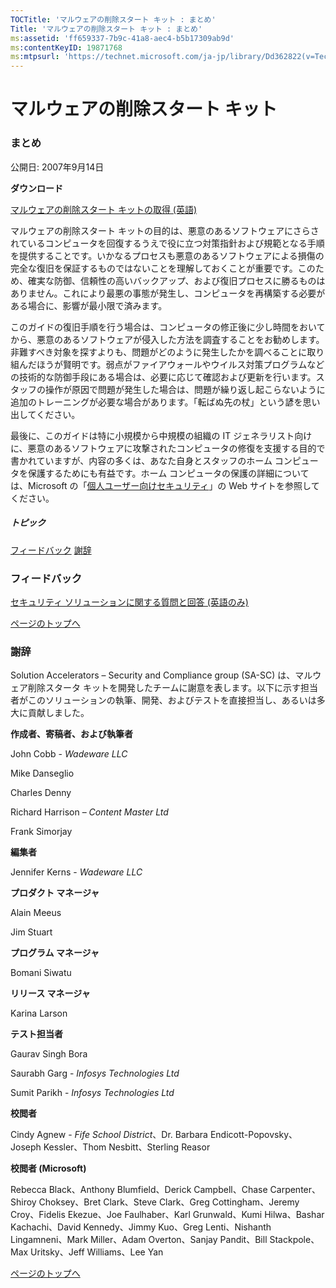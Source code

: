 ```yaml
---
TOCTitle: 'マルウェアの削除スタート キット : まとめ'
Title: 'マルウェアの削除スタート キット : まとめ'
ms:assetid: 'ff659337-7b9c-41a8-aec4-b5b17309ab9d'
ms:contentKeyID: 19871768
ms:mtpsurl: 'https://technet.microsoft.com/ja-jp/library/Dd362822(v=TechNet.10)'
---
```


マルウェアの削除スタート キット
===============================

### まとめ

公開日: 2007年9月14日

**ダウンロード**

[マルウェアの削除スタート キットの取得 (英語)](http://go.microsoft.com/fwlink/?linkid=93108)

マルウェアの削除スタート キットの目的は、悪意のあるソフトウェアにさらされているコンピュータを回復するうえで役に立つ対策指針および規範となる手順を提供することです。いかなるプロセスも悪意のあるソフトウェアによる損傷の完全な復旧を保証するものではないことを理解しておくことが重要です。このため、確実な防御、信頼性の高いバックアップ、および復旧プロセスに勝るものはありません。これにより最悪の事態が発生し、コンピュータを再構築する必要がある場合に、影響が最小限で済みます。

このガイドの復旧手順を行う場合は、コンピュータの修正後に少し時間をおいてから、悪意のあるソフトウェアが侵入した方法を調査することをお勧めします。非難すべき対象を探すよりも、問題がどのように発生したかを調べることに取り組んだほうが賢明です。弱点がファイアウォールやウイルス対策プログラムなどの技術的な防御手段にある場合は、必要に応じて確認および更新を行います。スタッフの操作が原因で問題が発生した場合は、問題が繰り返し起こらないように追加のトレーニングが必要な場合があります。「転ばぬ先の杖」という諺を思い出してください。

最後に、このガイドは特に小規模から中規模の組織の IT ジェネラリスト向けに、悪意のあるソフトウェアに攻撃されたコンピュータの修復を支援する目的で書かれていますが、内容の多くは、あなた自身とスタッフのホーム コンピュータを保護するためにも有益です。ホーム コンピュータの保護の詳細については、Microsoft の「[個人ユーザー向けセキュリティ](http://www.microsoft.com/japan/athome/security/)」の Web サイトを参照してください。

##### トピック

[](#ecae)[フィードバック](#ecae)
[](#ebae)[謝辞](#ebae)

### フィードバック

[セキュリティ ソリューションに関する質問と回答 (英語のみ)](mailto:secwish@microsoft.com?subject=malware%20removal%20starter%20kit)

[](#mainsection)[ページのトップへ](#mainsection)

### 謝辞

Solution Accelerators – Security and Compliance group (SA-SC) は、マルウェア削除スタータ キットを開発したチームに謝意を表します。以下に示す担当者がこのソリューションの執筆、開発、およびテストを直接担当し、あるいは多大に貢献しました。

**作成者、寄稿者、および執筆者**

John Cobb - *Wadeware LLC*

Mike Danseglio

Charles Denny

Richard Harrison – *Content Master Ltd*

Frank Simorjay

**編集者**

Jennifer Kerns - *Wadeware LLC*

**プロダクト マネージャ**

Alain Meeus

Jim Stuart

**プログラム マネージャ**

Bomani Siwatu

**リリース マネージャ**

Karina Larson

**テスト担当者**

Gaurav Singh Bora

Saurabh Garg - *Infosys Technologies Ltd*

Sumit Parikh - *Infosys Technologies Ltd*

**校閲者**

Cindy Agnew - *Fife School District*、Dr. Barbara Endicott-Popovsky、Joseph Kessler、Thom Nesbitt、Sterling Reasor

**校閲者 (Microsoft)**

Rebecca Black、Anthony Blumfield、Derick Campbell、Chase Carpenter、Shiroy Choksey、Bret Clark、Steve Clark、Greg Cottingham、Jeremy Croy、Fidelis Ekezue、Joe Faulhaber、Karl Grunwald、Kumi Hilwa、Bashar Kachachi、David Kennedy、Jimmy Kuo、Greg Lenti、Nishanth Lingamneni、Mark Miller、Adam Overton、Sanjay Pandit、Bill Stackpole、Max Uritsky、Jeff Williams、Lee Yan

[](#mainsection)[ページのトップへ](#mainsection)
